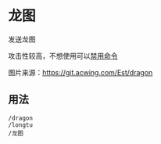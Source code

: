 # 龙图

发送龙图

攻击性较高，不想使用可以[禁用命令](/module/CoreUtils/Toggle)

图片来源：https://git.acwing.com/Est/dragon

## 用法

```
/dragon
/longtu
/龙图
```